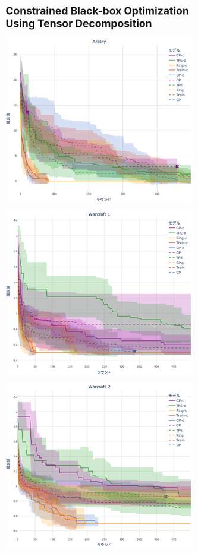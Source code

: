 # Constrained Black-box Optimization Using Tensor Decomposition

![Ackley](images/Ackley.png)

![Warcraft 1](images/Warcraft%201.png)

![Warcraft 2](images/Warcraft%202.png)
